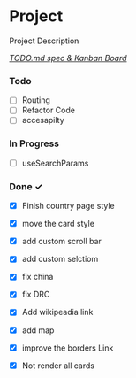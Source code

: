 # Project

Project Description

<em>[TODO.md spec & Kanban Board](https://bit.ly/3fCwKfM)</em>

### Todo

- [ ] Routing  
- [ ] Refactor Code  
- [ ] accesapilty  

### In Progress

- [ ] useSearchParams  

### Done ✓

- [x] Finish country page style  
- [x] move the card style  
- [x] add custom scroll bar  
- [x] add custom selctiom  
- [x] fix china  
- [x] fix DRC  
- [x] Add wikipeadia link  
- [x] add map  
- [x] improve the borders Link  
- [x] Not render all cards  

